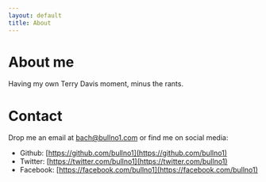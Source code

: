 ```yaml
---
layout: default
title: About
---
```


# About me

Having my own Terry Davis moment, minus the rants.

# Contact

Drop me an email at bach@bullno1.com or find me on social media:

- Github: [https://github.com/bullno1](https://github.com/bullno1)
- Twitter: [https://twitter.com/bullno1](https://twitter.com/bullno1)
- Facebook: [https://facebook.com/bullno1](https://facebook.com/bullno1)
